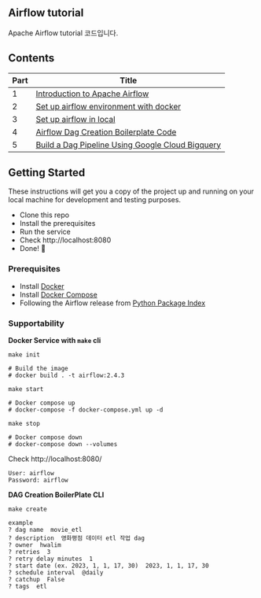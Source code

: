 Airflow tutorial
---

Apache Airflow tutorial 코드입니다. 

## Contents

| Part | Title                                                                                                                                                               |
|------|---------------------------------------------------------------------------------------------------------------------------------------------------------------------|
| 1    | [Introduction to Apache Airflow](https://amazelimi.tistory.com/entry/Airflow-1)                                                                                     |
| 2    | [Set up airflow environment with docker]()                                                                                                                          |
| 3    | [Set up airflow in local](https://amazelimi.tistory.com/entry/Airflow-local-%EC%84%A4%EC%B9%98)                                                                     |
| 4    | [Airflow Dag Creation Boilerplate Code](https://amazelimi.tistory.com/entry/Airflow-DAG-Boilerplate-CLI-%EB%8F%84%EA%B5%AC-%EC%83%9D%EC%84%B1-LIM)                  |
| 5    | [Build a Dag Pipeline Using Google Cloud Bigquery]() |


## Getting Started

These instructions will get you a copy of the project up and running on your local machine for development and testing purposes.

- Clone this repo
- Install the prerequisites
- Run the service
- Check http://localhost:8080
- Done! :tada:

### Prerequisites

- Install [Docker](https://www.docker.com/)
- Install [Docker Compose](https://docs.docker.com/compose/install/)
- Following the Airflow release from [Python Package Index](https://airflow.apache.org/docs/apache-airflow/2.4.3/installation/installing-from-pypi.html)

### Supportability

**Docker Service with `make` cli**

```
make init

# Build the image
# docker build . -t airflow:2.4.3
```

```
make start

# Docker compose up
# docker-compose -f docker-compose.yml up -d
```

```
make stop

# Docker compose down
# docker-compose down --volumes
```

Check http://localhost:8080/

```
User: airflow
Password: airflow
```

**DAG Creation BoilerPlate CLI**
```
make create

example
? dag name  movie_etl
? description  영화평점 데이터 etl 작업 dag
? owner  hwalim
? retries  3
? retry delay minutes  1
? start date (ex. 2023, 1, 1, 17, 30)  2023, 1, 1, 17, 30
? schedule interval  @daily
? catchup  False
? tags  etl
```